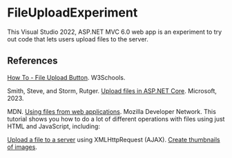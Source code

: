 # FileUploadExperiment

This Visual Studio 2022, ASP.NET MVC 6.0 web app is an experiment to try out code that lets users upload files to the server.


## References

[How To - File Upload Button](https://www.w3schools.com/howto/howto_html_file_upload_button.asp). W3Schools.

Smith, Steve, and Storm, Rutger. [Upload files in ASP.NET Core](https://learn.microsoft.com/en-us/aspnet/core/mvc/models/file-uploads?view=aspnetcore-6.0). Microsoft, 2023. 

MDN. [Using files from web applications](https://developer.mozilla.org/en-US/docs/Web/API/File/Using_files_from_web_applications). Mozilla Developer Network. This tutorial shows you how to do a lot of different operations with files using just HTML and JavaScript, including:

[Upload a file to a server](https://developer.mozilla.org/en-US/docs/Web/API/File/Using_files_from_web_applications#example_uploading_a_user-selected_file) using XMLHttpRequest (AJAX).
[Create thumbnails of images](https://developer.mozilla.org/en-US/docs/Web/API/File/Using_files_from_web_applications#example_using_object_urls_to_display_images).

